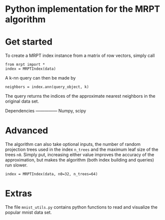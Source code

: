 # Python implementation for the MRPT algorithm

Get started
===========

To create a MRPT index instance from a matrix of row vectors, simply call 
	
	from mrpt import *
	index = MRPTIndex(data)

A k-nn query can then be made by

	neighbors = index.ann(query_object, k)

The query returns the indices of the approximate nearest neighbors in the original data set.

Dependencies
—————
Numpy, scipy

Advanced
========

The algorithm can also take optional inputs, the number of random projection trees used in the index `n_trees` and the maximum leaf size 
of the trees `n0`. Simply put, increasing either value improves the accuracy of the approximation, but makes the algorithm (both index 
building and queries) run slower.

	index = MRPTIndex(data, n0=32, n_trees=64)

Extras
======
The file `mnist_utils.py` contains python functions to read and visualize the popular mnist data set.
